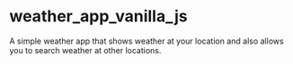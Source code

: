 # weather_app_vanilla_js
A simple weather app that shows weather at your location and also allows you to search weather at other locations.

